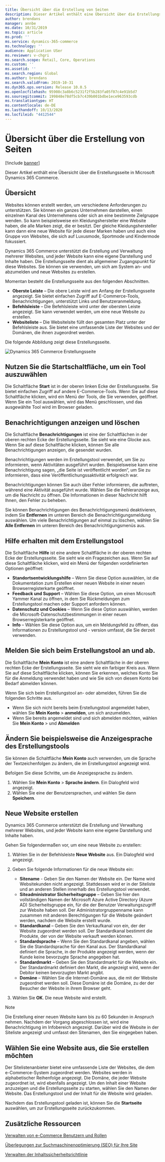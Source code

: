 ```yaml
---
title: Übersicht über die Erstellung von Seiten
description: Dieser Artikel enthält eine Übersicht über die Erstellungsseite in Microsoft Dynamics 365 Commerce.
author: brendans
manager: annbe
ms.date: 10/31/2019
ms.topic: article
ms.prod: ''
ms.service: dynamics-365-commerce
ms.technology: ''
audience: Application USer
ms.reviewer: v-chgri
ms.search.scope: Retail, Core, Operations
ms.custom: ''
ms.assetid: ''
ms.search.region: Global
ms.author: brendans
ms.search.validFrom: 2019-10-31
ms.dyn365.ops.version: Release 10.0.5
ms.openlocfilehash: 95908c3a8b6c5231f2f5b283fa05f07c4e91b5d7
ms.sourcegitcommit: 199848e78df5cb7c439b001bdbe1ece963593cdb
ms.translationtype: HT
ms.contentlocale: de-DE
ms.lasthandoff: 10/13/2020
ms.locfileid: "4412544"
---
```

# <a name="authoring-page-overview"></a>Übersicht über die Erstellung von Seiten

  
 [!include [banner](includes/banner.md)]

Dieser Artikel enthält eine Übersicht über die Erstellungsseite in Microsoft Dynamics 365 Commerce.

## <a name="overview"></a>Übersicht

Websites können erstellt werden, um verschiedene Anforderungen zu unterstützen. Sie können ein ganzes Unternehmen darstellen, einen einzelnen Kanal des Unternehmens oder sich an eine bestimmte Zielgruppe wenden. So kann beispielsweise ein Kleidungshersteller eine Website haben, die alle Marken zeigt, die er besitzt. Der gleiche Kleidungshersteller kann dann eine neue Website für jede dieser Marken haben und auch eine Gruppe von Websites, die sich auf Luxusmode, Sportmode und Kindermode fokussiert.

Dynamics 365 Commerce unterstützt die Erstellung und Verwaltung mehrerer Websites, und jeder Website kann eine eigene Darstellung und Inhalte haben. Die Erstellungsseite dient als allgemeiner Zugangspunkt für diese Websites. Sie können sie verwenden, um sich am System an- und abzumelden und neue Websites zu erstellen.

Momentan besteht die Erstellungsseite aus den folgenden Abschnitten.

- **Oberste Leiste** – Die obere Leiste wird am Anfang der Erstellungsseite angezeigt. Sie bietet einfachen Zugriff auf E-Commerce-Tools, Benachrichtigungen, unterstützt Links und Benutzeranmeldung.
- **Befehlsleiste** – Die Befehlsleiste wird unter der obersten Leiste angezeigt. Sie kann verwendet werden, um eine neue Website zu erstellen.
- **Websiteliste** – Die Websitelsite füllt den gesamten Platz unter der Befehlsleiste aus. Sie bietet eine umfassende Liste der Websites und der Domänen, die ihnen zugeordnet werden.

Die folgende Abbildung zeigt diese Erstellungsseite.

![Dynamics 365 Commerce Erstellungsseite](../commerce/media/authoring_tools_01.png)

## <a name="use-the-home-button-to-select-a-tool"></a>Nutzen Sie die Startschaltfläche, um ein Tool auszuwählen

Die Schaltfläche **Start** ist in der oberen linken Ecke der Erstellungsseite. Sie bietet einfachen Zugriff auf andere E-Commerce-Tools. Wenn Sie auf diese Schaltfläche klicken, wird ein Menü der Tools, die Sie verwenden, geöffnet. Wenn Sie ein Tool auswählen, wird das Menü geschlossen, und das ausgewählte Tool wird im Browser geladen.

## <a name="view-and-clear-notifications"></a>Benachrichtigungen anzeigen und löschen

Die Schaltfläche **Benachrichtigungen** ist eine der Schaltflächen in der oberen rechten Ecke der Erstellungsseite. Sie sieht wie eine Glocke aus. Wenn Sie auf diese Schaltfläche klicken, können Sie alle Benachrichtigungen anzeigen, die gesendet wurden.

Benachrichtigungen werden im Erstellungstool verwendet, um Sie zu informieren, wenn Aktivitäten ausgeführt wurden. Beispielsweise kann eine Benachrichtigung sagen, „die Seite ist veröffentlicht worden“, um Sie zu informieren, dass eine Veröffentlichungssaktivität erfolgreich war.

Benachrichtigungen können Sie auch über Fehler informieren, die auftreten, während eine Aktivität ausgeführt wurde. Wählen Sie die Fehleranzeige aus, um die Nachricht zu öffnen. Die Informationen in dieser Nachricht hilft Ihnen, den Fehler zu beheben.

Sie können Benachrichtigungen des Benachrichtigungsmenü deaktivieren, indem Sie **Entfernen** im unteren Bereich die Benachrichtigungsmeldung auswählen. Um viele Benachrichtigungen auf einmal zu löschen, wählen Sie **Alle Entfernen** im unteren Bereich des Benachrichtigungsmenüs aus.

## <a name="get-help-with-the-authoring-tool"></a>Hilfe erhalten mit dem Erstellungstool

Die Schaltfläche **Hilfe** ist eine andere Schaltfläche in der oberen rechten Ecke der Erstellungsseite. Sie sieht wie ein Fragezeichen aus. Wenn Sie auf diese Schaltfläche klicken, wird ein Menü der folgenden vordefinierten Optionen geöffnet:

- **Standortsentwicklungshilfe** – Wenn Sie diese Option auswählen, ist die Dokumentation zum Erstellen einer neuen Website in einer neuen Browserregisterkarte geöffnet.
- **Feedback und Support** – Wählen Sie diese Option, um einen Microsoft Yammer Kanal zu öffnen, in dem Sie Rückmeldungen zum Erstellungstool machen oder Support anfordern können.
- **Datenschutz und Cookies** – Wenn Sie diese Option auswählen, werden die Microsoft-Datenschutzbestimmungen in einer neuen Browserregisterkarte geöffnet.
- **Info** – Wählen Sie diese Option aus, um ein Meldungsfeld zu öffnen, das Informationen zu Erstellungstool und - version umfasst, die Sie derzeit verwenden.

## <a name="sign-in-to-and-out-of-the-authoring-tool"></a>Melden Sie sich beim Erstellungstool an und ab.

Die Schaltfläche **Mein Konto** ist eine andere Schaltfläche in der oberen rechten Ecke der Erstellungsseite. Sie sieht wie ein farbiger Kreis aus. Wenn Sie auf diese Schaltfläche klicken, können Sie erkennen, welches Konto Sie für die Anmeldung verwendet haben und wie Sie sich von diesem Konto bei Bedarf abmelden können.

Wenn Sie sich beim Erstellungstool an- oder abmelden, führen Sie die folgenden Schritte aus.

- Wenn Sie sich nicht bereits beim Erstellungstool angemeldet haben, wählen Sie **Mein Konto** \> **anmelden**, um sich anzumelden.
- Wenn Sie bereits angemeldet sind und sich abmelden möchten, wählen Sie **Mein Konto** \> und **Abmelden**

## <a name="change-the-display-language-of-the-authoring-tool"></a>Ändern Sie beispielsweise die Anzeigesprache des Erstellungstools

Sie können die Schaltfläche **Mein Konto** auch verwenden, um die Sprache der Textzeichenfolgen zu ändern, die im Erstellungstool angezeigt wird.

Befolgen Sie diese Schritte, um die Anzeigesprache zu ändern.

1. Wählen Sie **Mein Konto** \> **Sprache ändern**. Ein Dialogfeld wird angezeigt.
1. Wählen Sie eine der Benutzersprachen, und wählen Sie dann **Speichern**.

## <a name="create-a-new-website"></a>Neue Website erstellen

Dynamics 365 Commerce unterstützt die Erstellung und Verwaltung mehrerer Websites, und jeder Website kann eine eigene Darstellung und Inhalte haben.

Gehen Sie folgendermaßen vor, um eine neue Website zu erstellen:

1. Wählen Sie in der Befehlsleiste **Neue Website** aus. Ein Dialogfeld wird angezeigt.
2. Geben Sie folgende Informationen für die neue Website ein:

    - **Sitename** - Geben Sie den Namen der Website ein. Der Name wird Websitekunden nicht angezeigt. Stattdessen wird er in der Siteliste und an anderen Stellen innerhalb des Erstellungstool verwendet.
    - **Siteadministrator Sicherheitsgruppe** – Geben Sie hier den vollständigen Namen der Microsoft Azure Active Directory (Azure AD) Sicherheitsgruppe ein, für die der Benutzer Verwaltungszugriff zur Website haben soll. Der Administratorgruppenname kann zusammen mit anderen Berechtigungen für die Website geändert werden, nachdem die Website erstellt wurde.
    - **Standardkanal** – Geben Sie den Verkaufkanal von ein, der der Website zugeordnet werden soll. Der Standardkanal bestimmt die Produkte, der von der Website verkauft werden können.
    - **Standardsprache** – Wenn Sie den Standardkanal angeben, wählen Sie die Standardsprache für den Kanal aus. Der Standardkanal definiert die Sprache, in der Produkte angezeigt werden, wenn der Kunde keine bevorzugte Sprache angegeben hat.
    - **Standardmarkt** – Geben Sie den Standardmarkt für die Website ein. Der Standardmarkt definiert den Markt, die angezeigt wird, wenn der Debitor keinen bevorzugten Markt angibt.
    - **Domäne** – Wählen Sie die Internet-Domäne aus, die mit der Website zugeordnet werden soll. Diese Domäne ist die Domäne, zu der der Besucher der Website in ihrem Browser geht.

1. Wählen Sie **OK**. Die neue Website wird erstellt.

> [!NOTE]
> Die Erstellung einer neuen Website kann bis zu 60 Sekunden in Anspruch nehmen. Nachdem der Vorgang abgeschlossen ist, wird eine Benachrichtigung im Infobereich angezeigt. Darüber wird die Website in der Siteliste angezeigt und umfasst den Sitenamen, den Sie eingegeben haben.

## <a name="select-a-website-to-author"></a>Wählen Sie eine Website aus, die Sie erstellen möchten

Der Sitelistenanbieter bietet eine umfassende Liste der Websites, die dem e-Commerce-System zugeordnet werden. Websites werden in alphabetischer Reihenfolge angezeigt. Die Domäne, die jeder Website zugeordnet ist, wird ebenfalls angezeigt. Um den Inhalt einer Website anzuzeigen und die Erstellungsseite zu starten, wählen Sie den Namen der Website. Das Erstellungstool und der Inhalt für die Website wird geladen.

Nachdem das Erstellungstool geladen ist, können Sie die **Startseite** auswählen, um zur Erstellungsseite zurückzukommen.

## <a name="additional-resources"></a>Zusätzliche Ressourcen

[Verwalten von e-Commerce Benutzern und Rollen](manage-ecommerce-users-roles.md)

[Überlegungen zur Suchmaschinenoptimierung (SEO) für Ihre Site](search-engine-optimization-considerations.md)

[Verwalten der Inhaltssicherheitsrichtlinie](manage-csp.md)
